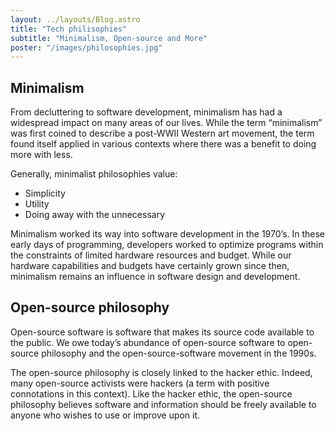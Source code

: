```yaml
---
layout: ../layouts/Blog.astro
title: "Tech philisophies"
subtitle: "Minimalism, Open-source and More"
poster: "/images/philosophies.jpg"
---
```


## Minimalism

From decluttering to software development, minimalism has had a widespread impact on many areas of our lives. While the term “minimalism” was first coined to describe a post-WWII Western art movement, the term found itself applied in various contexts where there was a benefit to doing more with less.

Generally, minimalist philosophies value:

- Simplicity
- Utility
- Doing away with the unnecessary

Minimalism worked its way into software development in the 1970’s. In these early days of programming, developers worked to optimize programs within the constraints of limited hardware resources and budget. While our hardware capabilities and budgets have certainly grown since then, minimalism remains an influence in software design and development.

## Open-source philosophy

Open-source software is software that makes its source code available to the public. We owe today’s abundance of open-source software to open-source philosophy and the open-source-software movement in the 1990s.

The open-source philosophy is closely linked to the hacker ethic. Indeed, many open-source activists were hackers (a term with positive connotations in this context). Like the hacker ethic, the open-source philosophy believes software and information should be freely available to anyone who wishes to use or improve upon it.
